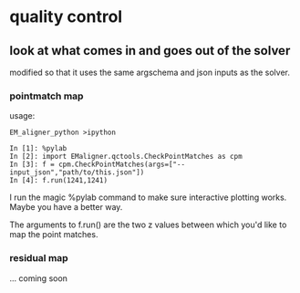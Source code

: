 # quality control
## look at what comes in and goes out of the solver

modified so that it uses the same argschema and json inputs as the solver.

### pointmatch map

usage:
```
EM_aligner_python >ipython

In [1]: %pylab
In [2]: import EMaligner.qctools.CheckPointMatches as cpm
In [3]: f = cpm.CheckPointMatches(args=["--input_json","path/to/this.json"])
In [4]: f.run(1241,1241)

```
I run the magic %pylab command to make sure interactive plotting works. Maybe you have a better way.

The arguments to f.run() are the two z values between which you'd like to map the point matches.

### residual map

... coming soon
